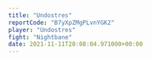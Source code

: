 ```yaml
---
title: "Undostres"
reportCode: "B7yXpZMgPLvnYGK2"
player: "Undostres"
fight: "Nightbane"
date: 2021-11-11T20:08:04.971000+00:00
---
```

